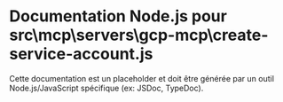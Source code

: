 # Documentation Node.js pour src\mcp\servers\gcp-mcp\create-service-account.js

Cette documentation est un placeholder et doit être générée par un outil Node.js/JavaScript spécifique (ex: JSDoc, TypeDoc).
